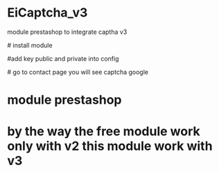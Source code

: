 # EiCaptcha_v3
module prestashop to integrate captha v3 

# install module 

#add key public and private into config 

# go to contact page you will see captcha google 

# module prestashop 
# by the way the free module work only with v2 this module work with v3
